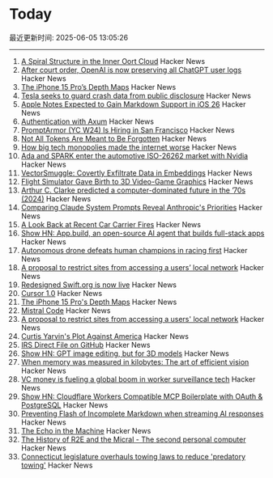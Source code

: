 # Today

最近更新时间: 2025-06-05 13:05:26

--- 
1. [A Spiral Structure in the Inner Oort Cloud](https://iopscience.iop.org/article/10.3847/1538-4357/adbf9b) Hacker News
2. [After court order, OpenAI is now preserving all ChatGPT user logs](https://mastodon.laurenweinstein.org/@lauren/114627064774788581) Hacker News
3. [The iPhone 15 Pro’s Depth Maps](https://tech.marksblogg.com/apple-iphone-15-pro-depth-map-heic.html) Hacker News
4. [Tesla seeks to guard crash data from public disclosure](https://www.reuters.com/legal/government/musks-tesla-seeks-guard-crash-data-public-disclosure-2025-06-04/) Hacker News
5. [Apple Notes Expected to Gain Markdown Support in iOS 26](https://www.macrumors.com/2025/06/04/apple-notes-rumored-markdown-support-ios-26/) Hacker News
6. [Authentication with Axum](https://mattrighetti.com/2025/05/03/authentication-with-axum) Hacker News
7. [PromptArmor (YC W24) Is Hiring in San Francisco](https://www.ycombinator.com/companies/promptarmor/jobs/hZ3xFlj-founding-engineer-full-stack) Hacker News
8. [Not All Tokens Are Meant to Be Forgotten](https://arxiv.org/abs/2506.03142) Hacker News
9. [How big tech monopolies made the internet worse](https://www.cascadepbs.org/news/2025/06/how-big-tech-monopolies-made-internet-worse) Hacker News
10. [Ada and SPARK enter the automotive ISO-26262 market with Nvidia](https://www.adacore.com/press/ada-and-spark-enter-the-automotive-iso-26262-market-with-nvidia) Hacker News
11. [VectorSmuggle: Covertly Exfiltrate Data in Embeddings](https://github.com/jaschadub/VectorSmuggle) Hacker News
12. [Flight Simulator Gave Birth to 3D Video-Game Graphics](https://spectrum.ieee.org/microsoft-flight-simulator) Hacker News
13. [Arthur C. Clarke predicted a computer-dominated future in the ’70s (2024)](https://www.openculture.com/2024/12/arthur-c-clarke-predicts-the-rise-of-artificial-intelligence-questions-what-will-happen-to-humanity-1978.html) Hacker News
14. [Comparing Claude System Prompts Reveal Anthropic's Priorities](https://www.dbreunig.com/2025/06/03/comparing-system-prompts-across-claude-versions.html) Hacker News
15. [A Look Back at Recent Car Carrier Fires](https://gcaptain.com/a-brief-look-back-at-recent-car-carrier-fires/) Hacker News
16. [Show HN: App.build, an open-source AI agent that builds full-stack apps](https://www.app.build/) Hacker News
17. [Autonomous drone defeats human champions in racing first](https://www.tudelft.nl/en/2025/lr/autonomous-drone-from-tu-delft-defeats-human-champions-in-historic-racing-first) Hacker News
18. [A proposal to restrict sites from accessing a users’ local network](https://github.com/explainers-by-googlers/local-network-access) Hacker News
19. [Redesigned Swift.org is now live](https://swift.org/) Hacker News
20. [Cursor 1.0](https://www.cursor.com/en/changelog/1-0) Hacker News
21. [The iPhone 15 Pro's Depth Maps](https://tech.marksblogg.com/apple-iphone-15-pro-depth-map-heic.html) Hacker News
22. [Mistral Code](https://mistral.ai/products/mistral-code) Hacker News
23. [A proposal to restrict sites from accessing a users' local network](https://github.com/explainers-by-googlers/local-network-access) Hacker News
24. [Curtis Yarvin's Plot Against America](https://www.newyorker.com/magazine/2025/06/09/curtis-yarvin-profile) Hacker News
25. [IRS Direct File on GitHub](https://chrisgiven.com/2025/05/direct-file-on-github/) Hacker News
26. [Show HN: GPT image editing, but for 3D models](https://www.adamcad.com/) Hacker News
27. [When memory was measured in kilobytes: The art of efficient vision](https://www.softwareheritage.org/2025/06/04/history_computer_vision/) Hacker News
28. [VC money is fueling a global boom in worker surveillance tech](https://restofworld.org/2025/employee-surveillance-software-vc-funding/) Hacker News
29. [Show HN: Cloudflare Workers Compatible MCP Boilerplate with OAuth & PostgreSQL](https://github.com/f/mcp-cloudflare-boilerplate) Hacker News
30. [Preventing Flash of Incomplete Markdown when streaming AI responses](https://engineering.streak.com/p/preventing-unstyled-markdown-streaming-ai) Hacker News
31. [The Echo in the Machine](https://radiolab.org/podcast/the-echo-in-the-machine) Hacker News
32. [The History of R2E and the Micral - The second personal computer](https://www.abortretry.fail/p/the-history-of-r2e-and-the-micral) Hacker News
33. [Connecticut legislature overhauls towing laws to reduce 'predatory towing'](https://www.propublica.org/article/connecticut-passes-towing-law-reform) Hacker News
